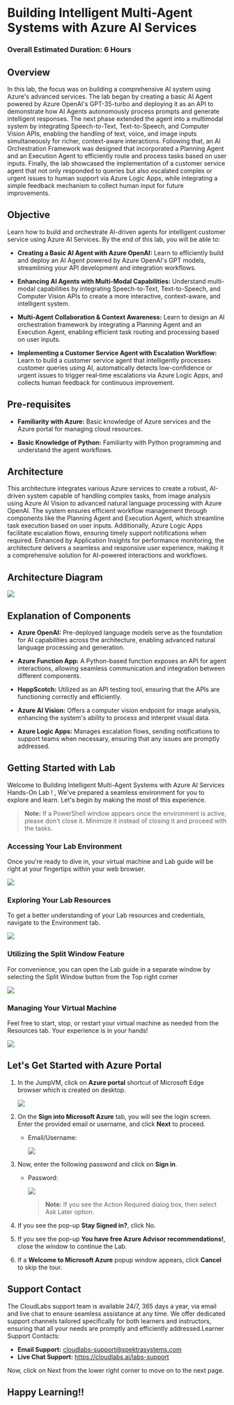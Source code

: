 # Building Intelligent Multi-Agent Systems with Azure AI Services 

### Overall Estimated Duration: 6 Hours

## Overview

In this lab, the focus was on building a comprehensive AI system using Azure's advanced services. The lab began by creating a basic AI Agent powered by Azure OpenAI's GPT-35-turbo and deploying it as an API to demonstrate how AI Agents autonomously process prompts and generate intelligent responses. The next phase extended the agent into a multimodal system by integrating Speech-to-Text, Text-to-Speech, and Computer Vision APIs, enabling the handling of text, voice, and image inputs simultaneously for richer, context-aware interactions. Following that, an AI Orchestration Framework was designed that incorporated a Planning Agent and an Execution Agent to efficiently route and process tasks based on user inputs. Finally, the lab showcased the implementation of a customer service agent that not only responded to queries but also escalated complex or urgent issues to human support via Azure Logic Apps, while integrating a simple feedback mechanism to collect human input for future improvements.

## Objective

Learn how to build and orchestrate AI-driven agents for intelligent customer service using Azure AI Services. By the end of this lab, you will be able to:

- **Creating a Basic AI Agent with Azure OpenAI:** Learn to efficiently build and deploy an AI Agent powered by Azure OpenAI's GPT models, streamlining your API development and integration workflows.

- **Enhancing AI Agents with Multi-Modal Capabilities:** Understand multi-modal capabilities by integrating Speech-to-Text, Text-to-Speech, and Computer Vision APIs to create a more interactive, context-aware, and intelligent system.

- **Multi-Agent Collaboration & Context Awareness:** Learn to design an AI orchestration framework by integrating a Planning Agent and an Execution Agent, enabling efficient task routing and processing based on user inputs.

- **Implementing a Customer Service Agent with Escalation Workflow:** Learn to build a customer service agent that intelligently processes customer queries using AI, automatically detects low-confidence or urgent issues to trigger real‑time escalations via Azure Logic Apps, and collects human feedback for continuous improvement.

## Pre-requisites

- **Familiarity with Azure:** Basic knowledge of Azure services and the Azure portal for managing cloud resources.

- **Basic Knowledge of Python:** Familiarity with Python programming and understand the agent workflows.

## Architecture

This architecture integrates various Azure services to create a robust, AI-driven system capable of handling complex tasks, from image analysis using Azure AI Vision to advanced natural language processing with Azure OpenAI. The system ensures efficient workflow management through components like the Planning Agent and Execution Agent, which streamline task execution based on user inputs. Additionally, Azure Logic Apps facilitate escalation flows, ensuring timely support notifications when required. Enhanced by Application Insights for performance monitoring, the architecture delivers a seamless and responsive user experience, making it a comprehensive solution for AI-powered interactions and workflows.

## Architecture Diagram

![](./media/agentic-ai-arch.png)

## Explanation of Components

- **Azure OpenAI:** Pre-deployed language models serve as the foundation for AI capabilities across the architecture, enabling advanced natural language processing and generation.

- **Azure Function App:** A Python-based function exposes an API for agent interactions, allowing seamless communication and integration between different components.

- **HoppScotch:** Utilized as an API testing tool, ensuring that the APIs are functioning correctly and efficiently.

- **Azure AI Vision:** Offers a computer vision endpoint for image analysis, enhancing the system's ability to process and interpret visual data.

- **Azure Logic Apps:** Manages escalation flows, sending notifications to support teams when necessary, ensuring that any issues are promptly addressed.

## Getting Started with Lab

Welcome to Building Intelligent Multi-Agent Systems with Azure AI Services Hands-On Lab ! , We've prepared a seamless environment for you to explore and learn. Let's begin by making the most of this experience.

>**Note:** If a PowerShell window appears once the environment is active, please don't close it. Minimize it instead of closing it and proceed with the tasks.

### Accessing Your Lab Environment

Once you're ready to dive in, your virtual machine and Lab guide will be right at your fingertips within your web browser.

![](./media/gs-1n.png)

### Exploring Your Lab Resources

To get a better understanding of your Lab resources and credentials, navigate to the Environment tab.

![](./media/gs-2n.png)

### Utilizing the Split Window Feature

For convenience, you can open the Lab guide in a separate window by selecting the Split Window button from the Top right corner

![](./media/gs-3n.png)

### Managing Your Virtual Machine

Feel free to start, stop, or restart your virtual machine as needed from the Resources tab. Your experience is in your hands!

![](./media/gs-4n.png)

## Let's Get Started with Azure Portal

1. In the JumpVM, click on **Azure portal** shortcut of Microsoft Edge browser which is created on desktop.

   ![](./media/gs-5n.png)

1. On the **Sign into Microsoft Azure** tab, you will see the login screen. Enter the provided email or username, and click **Next** to proceed.

   - Email/Username: <inject key="AzureAdUserEmail"></inject>

     ![](./media/gs-6n.png)

1. Now, enter the following password and click on **Sign in**.

   - Password: <inject key="AzureAdUserPassword"></inject>

     ![](./media/gs-7n.png)

     >**Note:** If you see the Action Required dialog box, then select Ask Later option.
     
1. If you see the pop-up **Stay Signed in?**, click No.

1. If you see the pop-up **You have free Azure Advisor recommendations!**, close the window to continue the Lab.

1. If a **Welcome to Microsoft Azure** popup window appears, click **Cancel** to skip the tour.

## Support Contact

The CloudLabs support team is available 24/7, 365 days a year, via email and live chat to ensure seamless assistance at any time. We offer dedicated support channels tailored specifically for both learners and instructors, ensuring that all your needs are promptly and efficiently addressed.Learner Support Contacts:

- **Email Support:** cloudlabs-support@spektrasystems.com
- **Live Chat Support:** https://cloudlabs.ai/labs-support

Now, click on Next from the lower right corner to move on to the next page.

## Happy Learning!!
